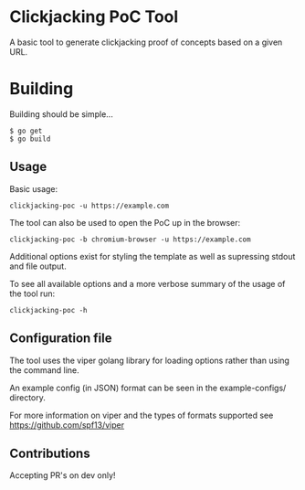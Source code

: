 # Clickjacking PoC Tool

A basic tool to generate clickjacking proof of concepts based on a given URL.

# Building

Building should be simple...

    $ go get
    $ go build

## Usage

Basic usage:

`clickjacking-poc -u https://example.com`

The tool can also be used to open the PoC up in the browser:

`clickjacking-poc -b chromium-browser -u https://example.com`

Additional options exist for styling the template as well as supressing stdout and file output.

To see all available options and a more verbose summary of the usage of the tool run:

`clickjacking-poc -h`

## Configuration file

The tool uses the viper golang library for loading options rather than using the command line.

An example config (in JSON) format can be seen in the example-configs/ directory.

For more information on viper and the types of formats supported see https://github.com/spf13/viper

## Contributions

Accepting PR's on dev only!
